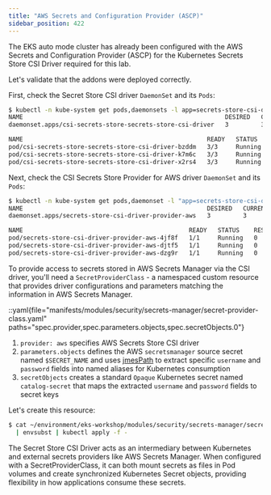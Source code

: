 ```yaml
---
title: "AWS Secrets and Configuration Provider (ASCP)"
sidebar_position: 422
---
```


The EKS auto mode cluster has already been configured with the AWS Secrets and Configuration Provider (ASCP) for the Kubernetes Secrets Store CSI Driver required for this lab.

Let's validate that the addons were deployed correctly.

First, check the Secret Store CSI driver `DaemonSet` and its `Pods`:

```bash
$ kubectl -n kube-system get pods,daemonsets -l app=secrets-store-csi-driver
NAME                                                        DESIRED   CURRENT   READY   UP-TO-DATE   AVAILABLE   NODE SELECTOR            AGE
daemonset.apps/csi-secrets-store-secrets-store-csi-driver   3         3         3       3            3           kubernetes.io/os=linux   3m57s

NAME                                                   READY   STATUS    RESTARTS   AGE
pod/csi-secrets-store-secrets-store-csi-driver-bzddm   3/3     Running   0          3m57s
pod/csi-secrets-store-secrets-store-csi-driver-k7m6c   3/3     Running   0          3m57s
pod/csi-secrets-store-secrets-store-csi-driver-x2rs4   3/3     Running   0          3m57s
```

Next, check the CSI Secrets Store Provider for AWS driver `DaemonSet` and its `Pods`:

```bash
$ kubectl -n kube-system get pods,daemonset -l "app=secrets-store-csi-driver-provider-aws"
NAME                                                   DESIRED   CURRENT   READY   UP-TO-DATE   AVAILABLE   NODE SELECTOR            AGE
daemonset.apps/secrets-store-csi-driver-provider-aws   3         3         3       3            3           kubernetes.io/os=linux   2m3s

NAME                                              READY   STATUS    RESTARTS   AGE
pod/secrets-store-csi-driver-provider-aws-4jf8f   1/1     Running   0          2m2s
pod/secrets-store-csi-driver-provider-aws-djtf5   1/1     Running   0          2m2s
pod/secrets-store-csi-driver-provider-aws-dzg9r   1/1     Running   0          2m2s
```

To provide access to secrets stored in AWS Secrets Manager via the CSI driver, you'll need a `SecretProviderClass` - a namespaced custom resource that provides driver configurations and parameters matching the information in AWS Secrets Manager.

::yaml{file="manifests/modules/security/secrets-manager/secret-provider-class.yaml" paths="spec.provider,spec.parameters.objects,spec.secretObjects.0"}

1. `provider: aws` specifies AWS Secrets Store CSI driver
2. `parameters.objects` defines the AWS `secretsmanager` source secret named `$SECRET_NAME` and uses [jmesPath](https://jmespath.org/) to extract specific `username` and `password` fields into named aliases for Kubernetes consumption
3. `secretObjects` creates a standard `Opaque` Kubernetes secret named `catalog-secret` that maps the extracted `username` and `password` fields to secret keys

Let's create this resource:

```bash
$ cat ~/environment/eks-workshop/modules/security/secrets-manager/secret-provider-class.yaml \
  | envsubst | kubectl apply -f -
```

The Secret Store CSI Driver acts as an intermediary between Kubernetes and external secrets providers like AWS Secrets Manager. When configured with a SecretProviderClass, it can both mount secrets as files in Pod volumes and create synchronized Kubernetes Secret objects, providing flexibility in how applications consume these secrets.
